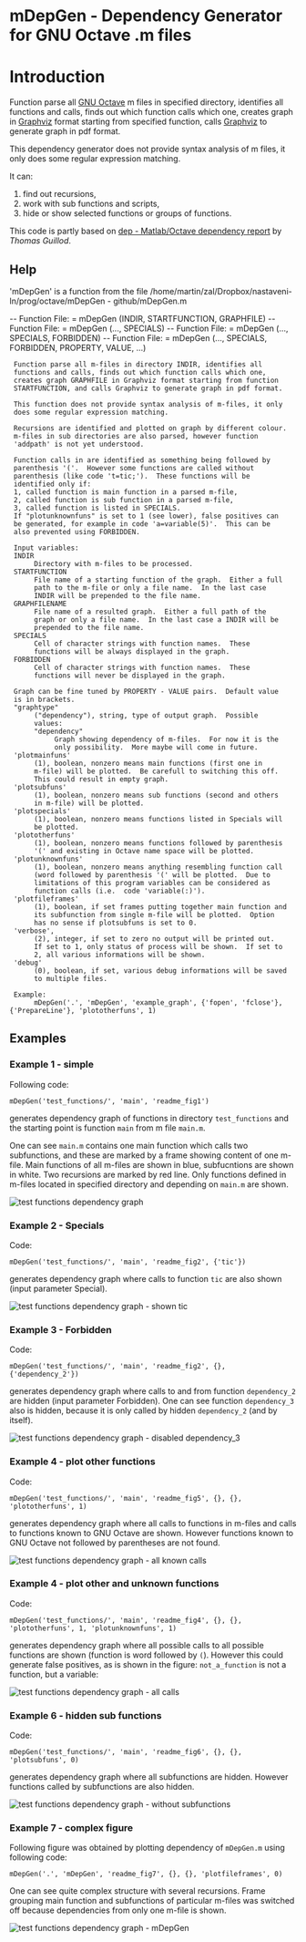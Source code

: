 # mDepGen - Dependency Generator for GNU Octave .m files 

# Introduction
Function parse all [GNU Octave](https://www.gnu.org/software/octave/) m files in specified
directory, identifies all functions and calls, finds out which function calls which one, creates
graph in [Graphviz](http://www.graphviz.org/) format starting from specified function, calls
[Graphviz](http://www.graphviz.org/) to generate graph in pdf format.

This dependency generator does not provide syntax analysis of m files, it only does some regular
expression matching.

It can:

1. find out recursions,
2. work with sub functions and scripts,
3. hide or show selected functions or groups of functions.

This code is partly based on [dep - Matlab/Octave dependency report](https://www.mathworks.com/matlabcentral/fileexchange/27787-dep) by *Thomas Guillod*.

## Help
'mDepGen' is a function from the file /home/martin/zal/Dropbox/nastaveni-ln/prog/octave/mDepGen - github/mDepGen.m

 -- Function File: = mDepGen (INDIR, STARTFUNCTION, GRAPHFILE)
 -- Function File: = mDepGen (..., SPECIALS)
 -- Function File: = mDepGen (..., SPECIALS, FORBIDDEN)
 -- Function File: = mDepGen (..., SPECIALS, FORBIDDEN, PROPERTY, VALUE,
          ...)

     Function parse all m-files in directory INDIR, identifies all
     functions and calls, finds out which function calls which one,
     creates graph GRAPHFILE in Graphviz format starting from function
     STARTFUNCTION, and calls Graphviz to generate graph in pdf format.

     This function does not provide syntax analysis of m-files, it only
     does some regular expression matching.

     Recursions are identified and plotted on graph by different colour.
     m-files in sub directories are also parsed, however function
     'addpath' is not yet understood.

     Function calls in are identified as something being followed by
     parenthesis '('.  However some functions are called without
     parenthesis (like code 't=tic;').  These functions will be
     identified only if:
     1, called function is main function in a parsed m-file,
     2, called function is sub function in a parsed m-file,
     3, called function is listed in SPECIALS.
     If "plotunknownfuns" is set to 1 (see lower), false positives can
     be generated, for example in code 'a=variable(5)'.  This can be
     also prevented using FORBIDDEN.

     Input variables:
     INDIR
          Directory with m-files to be processed.
     STARTFUNCTION
          File name of a starting function of the graph.  Either a full
          path to the m-file or only a file name.  In the last case
          INDIR will be prepended to the file name.
     GRAPHFILENAME
          File name of a resulted graph.  Either a full path of the
          graph or only a file name.  In the last case a INDIR will be
          prepended to the file name.
     SPECIALS
          Cell of character strings with function names.  These
          functions will be always displayed in the graph.
     FORBIDDEN
          Cell of character strings with function names.  These
          functions will never be displayed in the graph.

     Graph can be fine tuned by PROPERTY - VALUE pairs.  Default value
     is in brackets.
     "graphtype"
          ("dependency"), string, type of output graph.  Possible
          values:
          "dependency"
               Graph showing dependency of m-files.  For now it is the
               only possibility.  More maybe will come in future.
     'plotmainfuns'
          (1), boolean, nonzero means main functions (first one in
          m-file) will be plotted.  Be carefull to switching this off.
          This could result in empty graph.
     'plotsubfuns'
          (1), boolean, nonzero means sub functions (second and others
          in m-file) will be plotted.
     'plotspecials'
          (1), boolean, nonzero means functions listed in Specials will
          be plotted.
     'plototherfuns'
          (1), boolean, nonzero means functions followed by parenthesis
          '(' and existing in Octave name space will be plotted.
     'plotunknownfuns'
          (1), boolean, nonzero means anything resembling function call
          (word followed by parenthesis '(' will be plotted.  Due to
          limitations of this program variables can be considered as
          function calls (i.e.  code 'variable(:)').
     'plotfileframes'
          (1), boolean, if set frames putting together main function and
          its subfunction from single m-file will be plotted.  Option
          has no sense if plotsubfuns is set to 0.
     'verbose',
          (2), integer, if set to zero no output will be printed out.
          If set to 1, only status of process will be shown.  If set to
          2, all various informations will be shown.
     'debug'
          (0), boolean, if set, various debug informations will be saved
          to multiple files.

     Example:
          mDepGen('.', 'mDepGen', 'example_graph', {'fopen', 'fclose'}, {'PrepareLine'}, 'plototherfuns', 1)

## Examples
### Example 1 - simple
Following code:

    mDepGen('test_functions/', 'main', 'readme_fig1')

generates dependency graph of functions in directory `test_functions` and the starting point is
function `main` from m file `main.m`.

One can see `main.m` contains one main function which calls two subfunctions, and these are marked
by a frame showing content of one m-file. Main functions of all m-files are shown in blue,
subfucntions are shown in white. Two recursions are marked by red line. Only functions defined in
m-files located in specified directory and depending on `main.m` are shown.

![test functions dependency graph](readme_figures/readme_fig1.png)


### Example 2 - Specials 
Code:

    mDepGen('test_functions/', 'main', 'readme_fig2', {'tic'})

generates dependency graph where calls to function `tic` are also shown (input parameter
Special).

![test functions dependency graph - shown tic](readme_figures/readme_fig2.png)

### Example 3 - Forbidden
Code:

    mDepGen('test_functions/', 'main', 'readme_fig2', {}, {'dependency_2'})

generates dependency graph where calls to and from function `dependency_2` are hidden (input parameter
Forbidden). One can see function `dependency_3` also is hidden, because it is only called by hidden
`dependency_2` (and by itself).

![test functions dependency graph - disabled dependency_3](readme_figures/readme_fig3.png)

### Example 4 - plot other functions
Code:

    mDepGen('test_functions/', 'main', 'readme_fig5', {}, {}, 'plototherfuns', 1)

generates dependency graph where all calls to functions in m-files and calls to functions known to
GNU Octave are shown. However functions known to GNU Octave not followed by parentheses are not
found.

![test functions dependency graph - all known calls](readme_figures/readme_fig4.png)

### Example 4 - plot other and unknown functions
Code:

    mDepGen('test_functions/', 'main', 'readme_fig4', {}, {}, 'plototherfuns', 1, 'plotunknownfuns', 1)

generates dependency graph where all possible calls to all possible functions are shown (function is
word followed by `(`). However this could generate false positives, as is shown in the figure:
`not_a_function` is not a function, but a variable:

![test functions dependency graph - all calls](readme_figures/readme_fig5.png)

### Example 6 - hidden sub functions
Code:

    mDepGen('test_functions/', 'main', 'readme_fig6', {}, {}, 'plotsubfuns', 0)

generates dependency graph where all subfunctions are hidden. However functions called by
subfunctions are also hidden.

![test functions dependency graph - without subfunctions](readme_figures/readme_fig6.png)

### Example 7 - complex figure
Following figure was obtained by plotting dependency of `mDepGen.m` using following code:

    mDepGen('.', 'mDepGen', 'readme_fig7', {}, {}, 'plotfileframes', 0)

One can see quite complex structure with several recursions. Frame grouping main function and
subfunctions of particular m-files was switched off because dependencies from only one m-file is shown.

![test functions dependency graph - mDepGen](readme_figures/readme_fig7.png)
